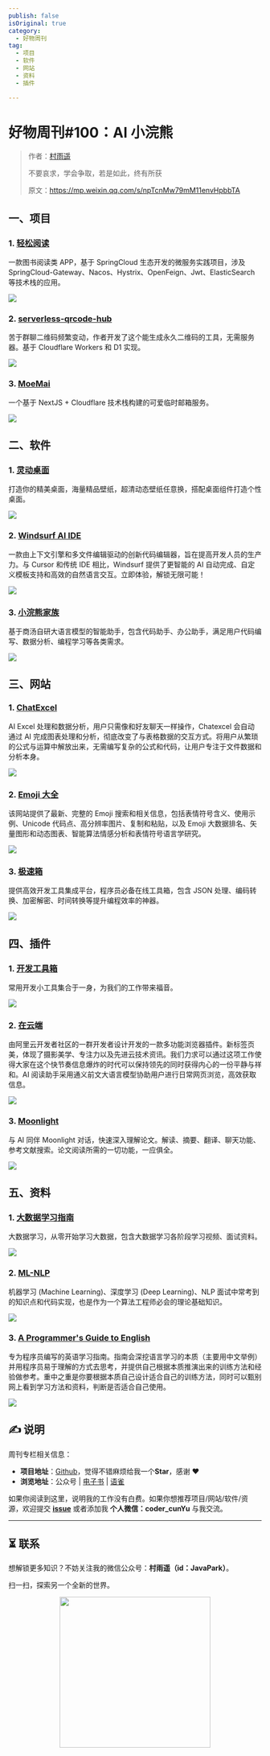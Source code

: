 ```yaml
---
publish: false
isOriginal: true
category:
  - 好物周刊
tag:
  - 项目
  - 软件
  - 网站
  - 资料
  - 插件

---
```


# 好物周刊#100：AI 小浣熊

> 作者：[村雨遥](https://github.com/cunyu1943)
> 
> 不要哀求，学会争取，若是如此，终有所获
> 
> 原文：https://mp.weixin.qq.com/s/npTcnMw79mM11envHpbbTA

## 一、项目

### 1. [轻松阅读](https://github.com/Zealon159/light-reading-cloud)

一款图书阅读类 APP，基于 SpringCloud 生态开发的微服务实践项目，涉及 SpringCloud-Gateway、Nacos、Hystrix、OpenFeign、Jwt、ElasticSearch 等技术栈的应用。

![](assets/0329-0404/1742775040767-d2a42e08-ba41-42c7-b9c8-e54353ef254f.webp)

### 2. [serverless-qrcode-hub](https://github.com/xxnuo/serverless-qrcode-hub)

苦于群聊二维码频繁变动，作者开发了这个能生成永久二维码的工具，无需服务器。基于 Cloudflare Workers 和 D1 实现。

![](assets/0329-0404/1742775375676-75853270-b9f8-4de9-8564-6d421efeeda7.webp)

### 3. [MoeMai](https://github.com/beilunyang/moemail)

一个基于 NextJS + Cloudflare 技术栈构建的可爱临时邮箱服务。

![](assets/0329-0404/1743552405071-68586c43-f0df-42db-b057-053df774b7dd.webp)

## 二、软件

### 1. [灵动桌面](https://www.wallpaperplay.cn)

打造你的精美桌面，海量精品壁纸，超清动态壁纸任意换，搭配桌面组件打造个性桌面。

![](assets/0329-0404/1742947115672-1b270992-a16f-45c3-83df-1daf111e763e.webp)

### 2. [Windsurf AI IDE](https://windsurfai.org/)

一款由上下文引擎和多文件编辑驱动的创新代码编辑器，旨在提高开发人员的生产力。与 Cursor 和传统 IDE 相比，Windsurf 提供了更智能的 AI 自动完成、自定义模板支持和高效的自然语言交互。立即体验，解锁无限可能！

![](assets/0329-0404/1742947308611-129c73fa-688d-43e9-8450-890ad273f65e.webp)

### 3. [小浣熊家族](https://www.xiaohuanxiong.com/)

基于商汤自研大语言模型的智能助手，包含代码助手、办公助手，满足用户代码编写、数据分析、编程学习等各类需求。

![](assets/0329-0404/1742947489885-fdd4bdc6-0d57-4e30-85a4-7680c7f442a6.webp)

## 三、网站

### 1. [ChatExcel](https://www.chatexcel.com/#/home?invitation_id=BFCD226954963EC380C48472911B7704)

AI Excel 处理和数据分析，用户只需像和好友聊天一样操作，Chatexcel 会自动通过 AI 完成图表处理和分析，彻底改变了与表格数据的交互方式。将用户从繁琐的公式与运算中解放出来，无需编写复杂的公式和代码，让用户专注于文件数据和分析本身。

![](assets/0329-0404/1742947907672-f337ed55-b9d9-4ad1-a6a4-b4557924f57e.webp)

### 2. [Emoji 大全](https://www.emojiall.com/)

该网站提供了最新、完整的 Emoji 搜索和相关信息，包括表情符号含义、使用示例、Unicode 代码点、高分辨率图片、复制和粘贴，以及 Emoji 大数据排名、矢量图形和动态图表、智能算法情感分析和表情符号语言学研究。

![](assets/0329-0404/1743552679452-020b0b5e-95fd-4d55-b4b7-e18029e90245.webp)

### 3. [极速箱](https://jisuxiang.com)

提供高效开发工具集成平台，程序员必备在线工具箱，包含 JSON 处理、编码转换、加密解密、时间转换等提升编程效率的神器。

![](assets/0329-0404/1743552877575-9126a739-7a1d-41e2-8d34-d2c7b528a5c9.webp)

## 四、插件

### 1. [开发工具箱](https://chromewebstore.google.com/detail/开发工具箱/mflanociobpenleccopmoanpdbcjcanm)

常用开发小工具集合于一身，为我们的工作带来福音。

![](assets/0329-0404/1743638389852-abd6b399-8f88-4354-8f85-307cc5adbde8.webp)

### 2. [在云端](https://chromewebstore.google.com/detail/在云端-ai-阅读助手/icdjfbhmnnheggmifcelflcdpnbdcnfm)

由阿里云开发者社区的一群开发者设计开发的一款多功能浏览器插件。新标签页美，体现了摄影美学、专注力以及先进云技术资讯。我们力求可以通过这项工作使得大家在这个快节奏信息爆炸的时代可以保持领先的同时获得内心的一份平静与祥和。AI 阅读助手采用通义前文大语言模型协助用户进行日常网页浏览，高效获取信息。

![](assets/0329-0404/1743638505383-977dd7a8-88f3-4d1d-8132-2281121d950f.webp)

### 3. [Moonlight](https://hchromewebstore.google.com/detail/moonlight：科研论文的ai同伴/lhipdkibljepmfojllcfflfflhflcbgi)

与 AI 同伴 Moonlight 对话，快速深入理解论文。解读、摘要、翻译、聊天功能、参考文献搜索。论文阅读所需的一切功能，一应俱全。

![](assets/0329-0404/1743638693348-92e7f3da-bc26-42e2-8680-7eb456083e33.webp)

## 五、资料

### 1. [大数据学习指南](https://github.com/MoRan1607/BigDataGuide)

大数据学习，从零开始学习大数据，包含大数据学习各阶段学习视频、面试资料。

![](assets/0329-0404/1743638877313-3839c89d-0c6f-493e-b0b7-75bb70fe11be.webp)

### 2. [ML-NLP](https://github.com/NLP-LOVE/ML-NLP)

机器学习 (Machine Learning)、深度学习 (Deep Learning)、NLP 面试中常考到的知识点和代码实现，也是作为一个算法工程师必会的理论基础知识。

![](assets/0329-0404/1743639241220-72494dd8-dff1-4469-8340-1a448068dbf8.webp)

### 3. [A Programmer's Guide to English](https://github.com/yujiangshui/A-Programmers-Guide-to-English)

专为程序员编写的英语学习指南。指南会深挖语言学习的本质（主要用中文举例）并用程序员易于理解的方式去思考，并提供自己根据本质推演出来的训练方法和经验做参考。重中之重是你要根据本质自己设计适合自己的训练方法，同时可以甄别网上看到学习方法和资料，判断是否适合自己使用。

![](assets/0329-0404/1743639343823-d2e757d3-309a-4d83-a564-8d8526cd046a.webp)

## ✍️ 说明

周刊专栏相关信息：

- **项目地址**：[Github](https://github.com/cunyu1943/weekly)，觉得不错麻烦给我一个**Star**，感谢 ❤️
- **浏览地址**：公众号 | [电子书](https://cunyu1943.github.io/weekly) | [语雀](https://yuque.com/cunyu1943/weekly)

如果你阅读到这里，说明我的工作没有白费。如果你想推荐项目/网站/软件/资源，欢迎提交 **[issue](https://github.com/cunyu1943/weekly/issues)** 或者添加我 **个人微信：coder_cunYu** 与我交流。

---

## ⏳ 联系

想解锁更多知识？不妨关注我的微信公众号：**村雨遥（id：JavaPark）**。

扫一扫，探索另一个全新的世界。

<center>
<img src="/contact/contact.png" width="300">
</center>


